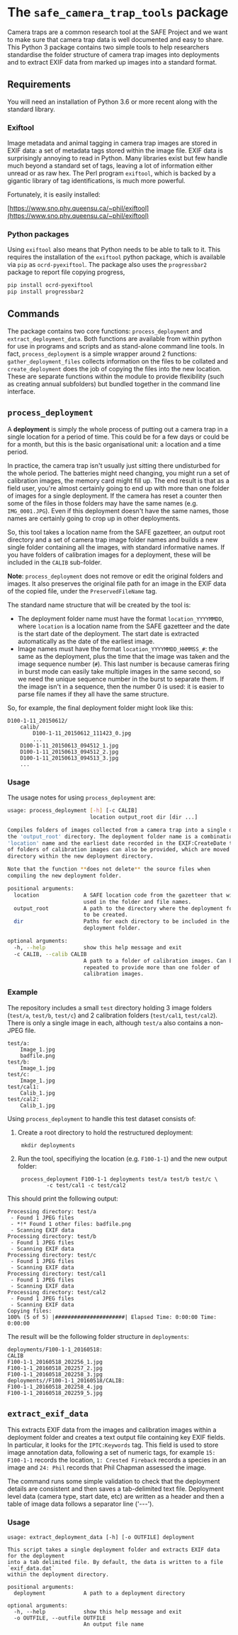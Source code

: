 # The `safe_camera_trap_tools` package

Camera traps are a common research tool at the SAFE Project and we want to make sure that camera trap data is well documented and easy to share. This Python 3 package contains two simple tools to help researchers standardise the folder structure of camera trap images into deployments and to extract EXIF data from marked up images into a standard format.

## Requirements

You will need an installation of Python 3.6 or more recent along with the standard library. 

### Exiftool

Image metadata and animal tagging in camera trap images are stored in EXIF data: a set of metadata tags stored within the image file. EXIF data is surprisingly annoying to read in Python. Many libraries exist but few handle much beyond a standard set of tags, leaving a lot of information either unread or as raw hex. The Perl program `exiftool`, which is backed by a gigantic library of tag identifications, is much more powerful. 

Fortunately, it is easily installed:

[https://www.sno.phy.queensu.ca/~phil/exiftool](https://www.sno.phy.queensu.ca/~phil/exiftool)

### Python packages

Using `exiftool` also means that Python needs to be able to talk to it. This requires the installation of the `exiftool` python package, which is available via `pip` as `ocrd-pyexiftool`. The package also uses the `progressbar2` package to report file copying progress,

```bash
pip install ocrd-pyexiftool
pip install progressbar2
```

## Commands

The package contains two core functions: `process_deployment` and `extract_deployment_data`. Both functions are available from within python for use in programs and scripts and as stand-alone command line tools. In fact, `process_deployment` is a simple wrapper around 2 functions: `gather_deployment_files` collects information on the files to be collated and `create_deployment` does the job of copying the files into the new location. These are separate functions within the module to provide flexibility (such as creating annual subfolders) but bundled together in the command line interface.

## `process_deployment`

A **deployment** is simply the whole process of putting out a camera trap in a single location for a period of time. This could be for a few days or could be for a month, but this is the basic organisational unit: a location and a time period.

In practice, the camera trap isn't usually just sitting there undisturbed for the whole period. The batteries might need changing, you might run a set of calibration images, the memory card might fill up. The end result is that as a field user, you're almost certainly going to end up with more than one folder of images for a single deployment. If the camera has reset a counter then some of the files in those folders may have the same names (e.g. `IMG_0001.JPG`). Even if this deployment doesn't have the same names, those names are certainly going to crop up in other deployments.

So, this tool takes a location name from the SAFE gazetteer, an output root directory and a set of camera trap image folder names and builds a new single folder containing all the images, with standard informative names. If you have folders of calibration images for a deployment, these will be included in the `CALIB` sub-folder.

**Note**: `process_deployment` does not remove or edit the original folders and images. It also preserves the original file path for an image in the EXIF data of the copied file, under the `PreservedFileName` tag. 

The standard name structure that will be created by the tool is:

* The deployment folder name must have the format `location_YYYYMMDD`, where `location` is a location name from the SAFE gazetteer and the date is the start date of the deployment. The start date is extracted automatically as the date of the earliest image.
* Image names must have the format `location_YYYYMMDD_HHMMSS_#`: the same as the deployment, plus the time that the image was taken and the image sequence number (`#`). 
    This last number is because cameras firing in burst mode can easily take multiple images in the same second, so we need the unique sequence number in the burst to separate them. If the image isn't in a sequence, then the number 0 is used: it is easier to parse file names if they all have the same structure.

So, for example, the final deployment folder might look like this:

```
D100-1-11_20150612/
    calib/
        D100-1-11_20150612_111423_0.jpg
        ...
    D100-1-11_20150613_094512_1.jpg    
    D100-1-11_20150613_094512_2.jpg    
    D100-1-11_20150613_094513_3.jpg    
    ...
```

### Usage 

The usage notes for using `process_deployment` are:

```sh
usage: process_deployment [-h] [-c CALIB] 
                          location output_root dir [dir ...]

Compiles folders of images collected from a camera trap into a single deployment folder in
the 'output_root' directory. The deployment folder name is a combination of the provided
'location' name and the earliest date recorded in the EXIF:CreateDate tags in the images. A set
of folders of calibration images can also be provided, which are moved into a single CALIB
directory within the new deployment directory.

Note that the function **does not delete** the source files when
compiling the new deployment folder.

positional arguments:
  location              A SAFE location code from the gazetteer that will be
                        used in the folder and file names.
  output_root           A path to the directory where the deployment folder is
                        to be created.
  dir                   Paths for each directory to be included in the
                        deployment folder.

optional arguments:
  -h, --help            show this help message and exit
  -c CALIB, --calib CALIB
                        A path to a folder of calibration images. Can be
                        repeated to provide more than one folder of
                        calibration images.
```

### Example

The repository includes a small `test` directory holding 3 image folders (`test/a`, `test/b`, `test/c`) and 2 calibration folders (`test/cal1`, `test/cal2`). There is only a single image in each, although `test/a` also contains a non-JPEG file.

```
test/a:
    Image_1.jpg
    badfile.png
test/b:
    Image_1.jpg
test/c:
    Image_1.jpg
test/cal1:
    Calib_1.jpg
test/cal2:
    Calib_1.jpg
```

Using `process_deployment` to handle this test dataset consists of:

1. Create a root directory to hold the restructured deployment:

        mkdir deployments

2. Run the tool, specifiying the location (e.g. `F100-1-1`) and the new output folder:

        process_deployment F100-1-1 deployments test/a test/b test/c \
                -c test/cal1 -c test/cal2

This should print the following output:

```
Processing directory: test/a
 - Found 1 JPEG files
 - *!* Found 1 other files: badfile.png
 - Scanning EXIF data
Processing directory: test/b
 - Found 1 JPEG files
 - Scanning EXIF data
Processing directory: test/c
 - Found 1 JPEG files
 - Scanning EXIF data
Processing directory: test/cal1
 - Found 1 JPEG files
 - Scanning EXIF data
Processing directory: test/cal2
 - Found 1 JPEG files
 - Scanning EXIF data
Copying files:
100% (5 of 5) |######################| Elapsed Time: 0:00:00 Time:  0:00:00
```

The result will be the following folder structure in `deployments`:

```
deployments/F100-1-1_20160518:
CALIB
F100-1-1_20160518_202256_1.jpg
F100-1-1_20160518_202257_2.jpg
F100-1-1_20160518_202258_3.jpg
deployments//F100-1-1_20160518/CALIB:
F100-1-1_20160518_202258_4.jpg
F100-1-1_20160518_202259_5.jpg
```

## `extract_exif_data`

This extracts EXIF data from the images and calibration images within a deployment folder and creates a text output file containing key EXIF fields. In particular, it looks for the `IPTC:Keywords` tag. This field is used to store image annotation data, following a set of numeric tags, for example `15: F100-1-1` records the location, `1: Crested Fireback` records a species in an image and `24: Phil` records that Phil Chapman assessed the image.

The command runs some simple validation to check that the deployment details are consistent and then saves a tab-delimited text file. Deployment level data (camera type, start date, etc) are written as a header and then a table of image data follows a separator line ('---').

### Usage

```
usage: extract_deployment_data [-h] [-o OUTFILE] deployment

This script takes a single deployment folder and extracts EXIF data for the deployment
into a tab delimited file. By default, the data is written to a file `exif_data.dat` 
within the deployment directory.

positional arguments:
  deployment            A path to a deployment directory

optional arguments:
  -h, --help            show this help message and exit
  -o OUTFILE, --outfile OUTFILE
                        An output file name
```

